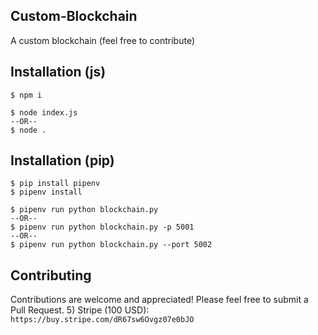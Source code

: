 ## Custom-Blockchain
A custom blockchain (feel free to contribute)

## Installation (js)
```
$ npm i

$ node index.js
--OR--
$ node .
```

## Installation (pip)
```
$ pip install pipenv
$ pipenv install

$ pipenv run python blockchain.py
--OR--
$ pipenv run python blockchain.py -p 5001
--OR--
$ pipenv run python blockchain.py --port 5002
```

## Contributing

Contributions are welcome and appreciated! Please feel free to submit a Pull Request.
5) Stripe (100 USD): ```https://buy.stripe.com/dR67sw6Ovgz07e0bJO```
